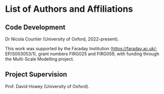# List of Authors and Affiliations

## Code Development

Dr Nicola Courtier (University of Oxford, 2022-present).

This work was supported by the Faraday Institution (https://faraday.ac.uk/; EP/S003053/1),
grant numbers FIRG025 and FIRG059, with funding through the Multi-Scale Modelling project.


## Project Supervision

Prof. David Howey (University of Oxford).

